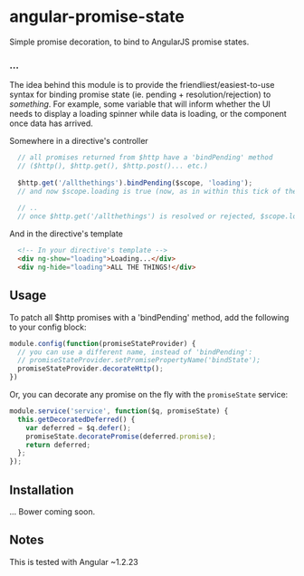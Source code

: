 angular-promise-state
=====================

Simple promise decoration, to bind to AngularJS promise states.

### ...

The idea behind this module is to provide the friendliest/easiest-to-use syntax for binding promise state
(ie. pending + resolution/rejection) to *something*. For example, some variable that will inform whether the
UI needs to display a loading spinner while data is loading, or the component once data has arrived.


Somewhere in a directive's controller
```javascript
  // all promises returned from $http have a 'bindPending' method
  // ($http(), $http.get(), $http.post()... etc.)
  
  $http.get('/allthethings').bindPending($scope, 'loading');
  // and now $scope.loading is true (now, as in within this tick of the event loop)
  
  // ..
  // once $http.get('/allthethings') is resolved or rejected, $scope.loading will be false
```
And in the directive's template
```html
  <!-- In your directive's template -->
  <div ng-show="loading">Loading...</div>
  <div ng-hide="loading">ALL THE THINGS!</div>
```

## Usage

To patch all $http promises with a 'bindPending' method, add the following to your config block:
```javascript
module.config(function(promiseStateProvider) {
  // you can use a different name, instead of 'bindPending':
  // promiseStateProvider.setPromisePropertyName('bindState');
  promiseStateProvider.decorateHttp();
})
```

Or, you can decorate any promise on the fly with the `promiseState` service:
```javascript
module.service('service', function($q, promiseState) {
  this.getDecoratedDeferred() {
    var deferred = $q.defer();
    promiseState.decoratePromise(deferred.promise);
    return deferred;
  };
});
```

## Installation

... Bower coming soon. 

## Notes

This is tested with Angular ~1.2.23
